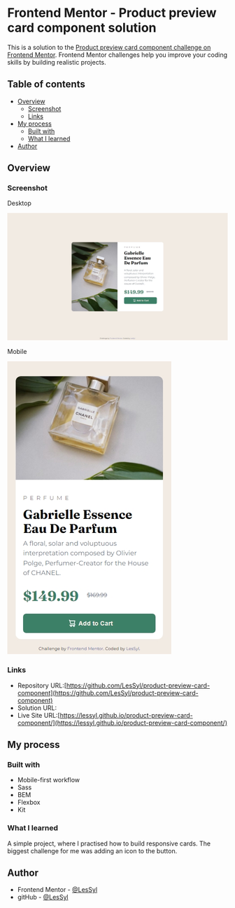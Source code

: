 # Frontend Mentor - Product preview card component solution

This is a solution to the [Product preview card component challenge on Frontend Mentor](https://www.frontendmentor.io/challenges/product-preview-card-component-GO7UmttRfa). Frontend Mentor challenges help you improve your coding skills by building realistic projects. 

## Table of contents

- [Overview](#overview)
  - [Screenshot](#screenshot)
  - [Links](#links)
- [My process](#my-process)
  - [Built with](#built-with)
  - [What I learned](#what-i-learned)
- [Author](#author)

## Overview

### Screenshot
Desktop

![](images/desktop.jpeg)

Mobile

![](images/mobile.jpeg)

### Links

- Repository URL:[https://github.com/LesSyl/product-preview-card-component](https://github.com/LesSyl/product-preview-card-component)
- Solution URL:
- Live Site URL:[https://lessyl.github.io/product-preview-card-component/](https://lessyl.github.io/product-preview-card-component/)

## My process

### Built with

- Mobile-first workflow
- Sass
- BEM
- Flexbox
- Kit

### What I learned

A simple project, where I practised how to build responsive cards. The biggest challenge for me was adding an icon to the button.

## Author

- Frontend Mentor - [@LesSyl](https://www.frontendmentor.io/profile/LesSyl)
- gitHub - [@LesSyl](https://github.com/LesSyl)
